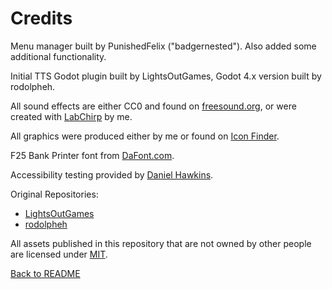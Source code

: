 # Credits

Menu manager built by PunishedFelix ("badgernested"). Also added some additional functionality.

Initial TTS Godot plugin built by LightsOutGames, Godot 4.x version built by rodolpheh.

All sound effects are either CC0 and found on [freesound.org](https://freesound.org/), or were created with [LabChirp](https://labbed.net/software/labchirp/) by me.

All graphics were produced either by me or found on [Icon Finder](https://iconfinder.com).

F25 Bank Printer font from [DaFont.com](https://www.dafont.com/f25-bank-printer.font).

Accessibility testing provided by [Daniel Hawkins](https://iabilityi.com/).

Original Repositories:
- [LightsOutGames](https://github.com/lightsoutgames/godot-accessibility)
- [rodolpheh](https://github.com/rodolpheh/godot-accessibility)

All assets published in this repository that are not owned by other people are licensed under [MIT](LICENSE).

[Back to README](README.md)
